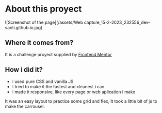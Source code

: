 # About this proyect

![Screenshot of the page](/assets/Web capture_15-2-2023_232556_dev-santi.github.io.jpg)

## Where it comes from?

It is a challenge proyect supplied by <a href="https://www.frontendmentor.io/profile/SantiNakc">Frontend Mentor</a>

## How i did it?

- I used pure CSS and vanilla JS
- I tried to make it the fastest and cleanest i can
- I made it responsive, like every page or web aplication i make

It was an easy layout to practice some grid and flex, It took a little bit of js to make the carrousel.

